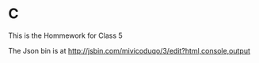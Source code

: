 # C
This is the Hommework for Class 5

The Json bin is at
http://jsbin.com/mivicoduqo/3/edit?html,console,output

